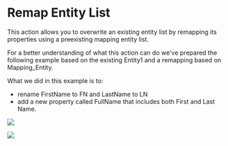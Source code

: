 # Remap Entity List

This action allows you to overwrite an existing entity list by remapping its properties using a preexisting mapping entity list.

For a better understanding of what this action can do we've prepared the following example based on the existing Entity1 and a remapping based on Mapping\_Entity.

What we did in this example is to:

* rename FirstName to FN and LastName to LN 
* add a new property called FullName that includes both First and Last Name.

![](http://static.dnnsharp.com/documentation/mapping_entities_1.png)

![](http://static.dnnsharp.com/documentation/mapping_entities_2.png)

